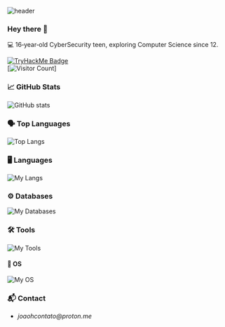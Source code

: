 ![header](https://capsule-render.vercel.app/api?type=waving&color=auto&height=200&text=Hey%20there!%20I'm%20João%20H.)

### Hey there 👋
💻 16‑year‑old CyberSecurity teen, exploring Computer Science since 12.

[![TryHackMe Badge](https://tryhackme-badges.s3.amazonaws.com/joaostack.png)](https://tryhackme.com/p/joaostack)  
[![Visitor Count](https://profile-counter.glitch.me/joaostack/count.svg)]

### 📈 GitHub Stats 
![GitHub stats](https://github-readme-stats.vercel.app/api?username=joaostack&show_icons=true&theme=react&hide_border=true)  

### 🗣️ Top Languages  
![Top Langs](https://github-readme-stats.vercel.app/api/top-langs/?username=joaostack&theme=react&show_icons=true&hide_border=true&layout=compact)

### 🖥️ Languages
![My Langs](https://skillicons.dev/icons?i=cs,bash,js,html,css)

### ⚙️ Databases
![My Databases](https://skillicons.dev/icons?i=mysql,mongodb,sqlite,postgres)

### 🛠️ Tools
![My Tools](https://skillicons.dev/icons?i=git,docker,vscode,visualstudio,neovim)

#### 👾 OS
![My OS](https://skillicons.dev/icons?i=windows,linux)


### 📬 Contact  
- _joaohcontato@proton.me_
